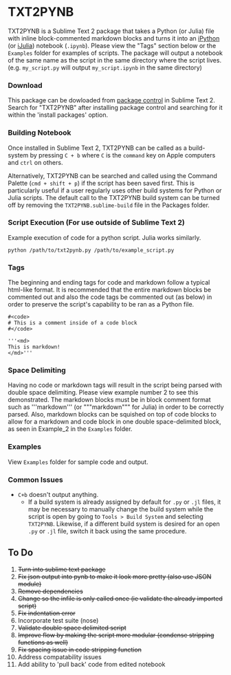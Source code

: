 # TXT2PYNB

TXT2PYNB is a Sublime Text 2 package that takes a Python (or Julia) file with inline block-commented markdown blocks and turns it into an [iPython](http://ipython.org/notebook.html) (or [iJulia](https://github.com/JuliaLang/IJulia.jl)) notebook (`.ipynb`). Please view the "Tags" section below or the `Examples` folder for examples of scripts. The package will output a notebook of the same name as the script in the same directory where the script lives. (e.g. `my_script.py` will output `my_script.ipynb` in the same directory)

### Download

This package can be dowloaded from [package control](https://packagecontrol.io/) in Sublime Text 2. Search for "TXT2PYNB" after installing package control and searching for it within the 'install packages' option.

### Building Notebook

Once installed in Sublime Text 2, TXT2PYNB can be called as a build-system by pressing `C + b` where `C` is the `command` key on Apple computers and `ctrl` on others. 

Alternatively, TXT2PYNB can be searched and called using the Command Palette (`cmd + shift + p`) if the script has been saved first. This is particularly useful if a user regularly uses other build systems for Python or Julia scripts. The default call to the TXT2PYNB build system can be turned off by removing the `TXT2PYNB.sublime-build` file in the Packages folder.

### Script Execution (For use outside of Sublime Text 2)

Example execution of code for a python script. Julia works similarly.

    python /path/to/txt2pynb.py /path/to/example_script.py

### Tags

The beginning and ending tags for code and markdown follow a typical html-like format. It is recommended that the entire markdown blocks be commented out and also the code tags be commented out (as below) in order to preserve the script's capability to be ran as a Python file.

    #<code>
    # This is a comment inside of a code block
    #</code>
    
    '''<md>
    This is markdown!
    </md>'''

### Space Delimiting

Having no code or markdown tags will result in the script being parsed with double space delimiting. Please view example number 2 to see this demonstrated. The markdown blocks must be in block comment format such as '''markdown'''  (or """markdown""" for Julia) in order to be correctly parsed. Also, markdown blocks can be squished on top of code blocks to allow for a markdown and code block in one double space-delimited block, as seen in Example_2 in the `Examples` folder. 

### Examples

View `Examples` folder for sample code and output.

### Common Issues

* `C+b` doesn't output anything.
  * If a build system is already assigned by default for `.py` or `.jl` files, it may be necessary to manually change the build system while the script is open by going to `Tools > Build System` and selecting `TXT2PYNB`. Likewise, if a different build system is desired for an open `.py` or `.jl` file, switch it back using the same procedure.

To Do
-----
1. ~~Turn into sublime text package~~
2. ~~Fix json output into pynb to make it look more pretty (also use JSON module)~~
3. ~~Remove dependencies~~
4. ~~Change so the infile is only called once (ie validate the already imported script)~~
5. ~~Fix indentation error~~
6. Incorporate test suite (nose)
7. ~~Validate double space delimited script~~
8. ~~Improve flow by making the script more modular (condense stripping functions as well)~~
9. ~~Fix spacing issue in code stripping function~~
10. Address compatability issues
11. Add ability to 'pull back' code from edited notebook
